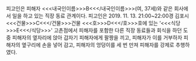 피고인은 피해자 <<<내국인이름>>>B<<</내국인이름>>>(여, 37세)와 같은 회사에서 일을 하고 있는 직장 동료 관계이다.
피고인은 2019. 11. 13. 21:00~22:00경 김포시 <<<건물>>>C<<</건물>>>건물 <<<호>>>D<<</호>>>호에 있는 ‘<<<식당>>>E<<</식당>>>' 고촌점에서 피해자를 포함한 다른 직장 동료들과 회식을 하던 도중 피해자의 옆자리에 앉아 갑자기 피해자에게 팔짱을 끼고, 피해자가 이를 거부하자 피해자의 옆구리에 손을 넣어 감고, 피해자의 엉덩이를 세 번 만져 피해자를 강제로 추행하였다.